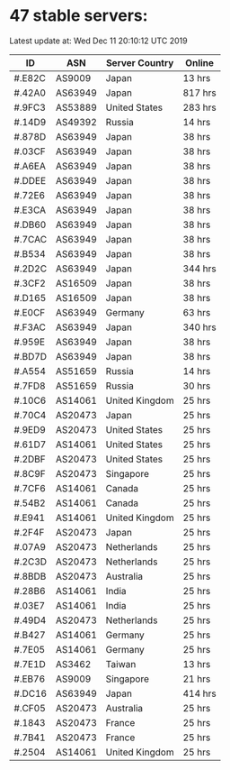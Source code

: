 # 47 stable servers:

Latest update at: Wed Dec 11 20:10:12 UTC 2019

| ID | ASN | Server Country | Online |
| -- | --- | -------------- | ------ |
| #.E82C | AS9009 | Japan | 13 hrs |
| #.42A0 | AS63949 | Japan | 817 hrs |
| #.9FC3 | AS53889 | United States | 283 hrs |
| #.14D9 | AS49392 | Russia | 14 hrs |
| #.878D | AS63949 | Japan | 38 hrs |
| #.03CF | AS63949 | Japan | 38 hrs |
| #.A6EA | AS63949 | Japan | 38 hrs |
| #.DDEE | AS63949 | Japan | 38 hrs |
| #.72E6 | AS63949 | Japan | 38 hrs |
| #.E3CA | AS63949 | Japan | 38 hrs |
| #.DB60 | AS63949 | Japan | 38 hrs |
| #.7CAC | AS63949 | Japan | 38 hrs |
| #.B534 | AS63949 | Japan | 38 hrs |
| #.2D2C | AS63949 | Japan | 344 hrs |
| #.3CF2 | AS16509 | Japan | 38 hrs |
| #.D165 | AS16509 | Japan | 38 hrs |
| #.E0CF | AS63949 | Germany | 63 hrs |
| #.F3AC | AS63949 | Japan | 340 hrs |
| #.959E | AS63949 | Japan | 38 hrs |
| #.BD7D | AS63949 | Japan | 38 hrs |
| #.A554 | AS51659 | Russia | 14 hrs |
| #.7FD8 | AS51659 | Russia | 30 hrs |
| #.10C6 | AS14061 | United Kingdom | 25 hrs |
| #.70C4 | AS20473 | Japan | 25 hrs |
| #.9ED9 | AS20473 | United States | 25 hrs |
| #.61D7 | AS14061 | United States | 25 hrs |
| #.2DBF | AS20473 | United States | 25 hrs |
| #.8C9F | AS20473 | Singapore | 25 hrs |
| #.7CF6 | AS14061 | Canada | 25 hrs |
| #.54B2 | AS14061 | Canada | 25 hrs |
| #.E941 | AS14061 | United Kingdom | 25 hrs |
| #.2F4F | AS20473 | Japan | 25 hrs |
| #.07A9 | AS20473 | Netherlands | 25 hrs |
| #.2C3D | AS20473 | Netherlands | 25 hrs |
| #.8BDB | AS20473 | Australia | 25 hrs |
| #.28B6 | AS14061 | India | 25 hrs |
| #.03E7 | AS14061 | India | 25 hrs |
| #.49D4 | AS20473 | Netherlands | 25 hrs |
| #.B427 | AS14061 | Germany | 25 hrs |
| #.7E05 | AS14061 | Germany | 25 hrs |
| #.7E1D | AS3462 | Taiwan | 13 hrs |
| #.EB76 | AS9009 | Singapore | 21 hrs |
| #.DC16 | AS63949 | Japan | 414 hrs |
| #.CF05 | AS20473 | Australia | 25 hrs |
| #.1843 | AS20473 | France | 25 hrs |
| #.7B41 | AS20473 | France | 25 hrs |
| #.2504 | AS14061 | United Kingdom | 25 hrs |

